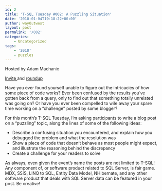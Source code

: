 ```yaml
---
id: 2
title: 'T-SQL Tuesday #002: A Puzzling Situation'
date: '2010-01-04T19:18:22+00:00'
author: way0utwest
layout: post
permalink: '/002'
categories:
    - Uncategorized
tags:
    - '2010'
    - puzzles
---
```


Hosted by Adam Machanic

[Invite ](http://sqlblog.com/blogs/adam_machanic/archive/2010/01/04/invitation-for-t-sql-tuesday-002-a-puzzling-situation.aspx)and [roundup](http://sqlblog.com/blogs/adam_machanic/archive/2010/02/08/t-sql-tuesday-002-the-roundup.aspx)

Have you ever found yourself unable to figure out the intricacies of how some piece of code works? Ever been confused by the results you’ve gotten back from a query, only to find out that something totally unrelated was going on? Or have you ever been compelled to wile away your spare time working on a “challenge” posted by some blogger?

For this month’s T-SQL Tuesday, I’m asking participants to write a blog post on a “puzzling” topic, along the lines of some of the following ideas:

- Describe a confusing situation you encountered, and explain how you debugged the problem and what the resolution was
- Show a piece of code that doesn’t behave as most people might expect, and illustrate the reasoning behind the discrepancy
- Create a challenge for your readers to solve

As always, even given the event’s name the posts are not limited to T-SQL! Any component of, or software product related to SQL Server, is fair game. MDX, SSIS, LINQ to SQL, Entity Data Model, NHibernate, and any other software product that deals with SQL Server data can be featured in your post. Be creative!